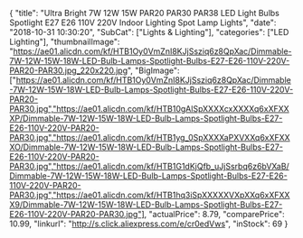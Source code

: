 {
	"title": "Ultra Bright 7W 12W 15W PAR20 PAR30 PAR38 LED Light Bulbs Spotlight E27 E26 110V 220V Indoor Lighting Spot Lamp Lights",
	"date": "2018-10-31 10:30:20",
	"SubCat": ["Lights & Lighting"],
	"categories": ["LED Lighting"],
	"thumbnailImage": "https://ae01.alicdn.com/kf/HTB1Oy0VmZnI8KJjSsziq6z8QpXac/Dimmable-7W-12W-15W-18W-LED-Bulb-Lamps-Spotlight-Bulbs-E27-E26-110V-220V-PAR20-PAR30.jpg_220x220.jpg",
	"BigImage": ["https://ae01.alicdn.com/kf/HTB1Oy0VmZnI8KJjSsziq6z8QpXac/Dimmable-7W-12W-15W-18W-LED-Bulb-Lamps-Spotlight-Bulbs-E27-E26-110V-220V-PAR20-PAR30.jpg","https://ae01.alicdn.com/kf/HTB10gAlSpXXXXcxXXXXq6xXFXXXP/Dimmable-7W-12W-15W-18W-LED-Bulb-Lamps-Spotlight-Bulbs-E27-E26-110V-220V-PAR20-PAR30.jpg","https://ae01.alicdn.com/kf/HTB1yg_0SpXXXXaPXVXXq6xXFXXXO/Dimmable-7W-12W-15W-18W-LED-Bulb-Lamps-Spotlight-Bulbs-E27-E26-110V-220V-PAR20-PAR30.jpg","https://ae01.alicdn.com/kf/HTB1G1dKjQfb_uJjSsrbq6z6bVXaB/Dimmable-7W-12W-15W-18W-LED-Bulb-Lamps-Spotlight-Bulbs-E27-E26-110V-220V-PAR20-PAR30.jpg","https://ae01.alicdn.com/kf/HTB1hq3iSpXXXXXVXpXXq6xXFXXX9/Dimmable-7W-12W-15W-18W-LED-Bulb-Lamps-Spotlight-Bulbs-E27-E26-110V-220V-PAR20-PAR30.jpg"],
	"actualPrice": 8.79,
	"comparePrice": 10.99,
	"linkurl": "http://s.click.aliexpress.com/e/cr0edVws",
	"inStock": 69
}
